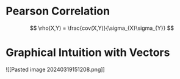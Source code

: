 # Pearson Correlation
$$
\rho(X,Y) = \frac{cov(X,Y)}{\sigma_{X}\sigma_{Y}}
$$

# Graphical Intuition with Vectors
![[Pasted image 20240319151208.png]]